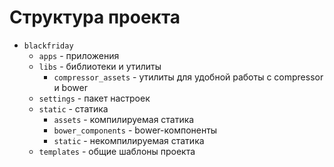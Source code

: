 # Структура проекта

* `blackfriday`
    * `apps` - приложения
    * `libs` - библиотеки и утилиты
        * `compressor_assets` - утилиты для удобной работы с compressor и bower
    * `settings` - пакет настроек
    * `static` - статика
        * `assets` - компилируемая статика
        * `bower_components` - bower-компоненты
        * `static` - некомпилируемая статика
    * `templates` - общие шаблоны проекта
